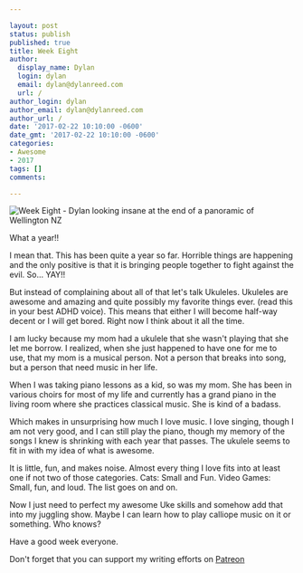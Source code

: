 ```yaml
---

layout: post
status: publish
published: true
title: Week Eight
author:
  display_name: Dylan
  login: dylan
  email: dylan@dylanreed.com
  url: /
author_login: dylan
author_email: dylan@dylanreed.com
author_url: /
date: '2017-02-22 10:10:00 -0600'
date_gmt: '2017-02-22 10:10:00 -0600'
categories:
- Awesome
- 2017
tags: []
comments:

---
```

![Week Eight - Dylan looking insane at the end of a panoramic of Wellington NZ](https://raw.githubusercontent.com/dylanreed/dylanreed.com/gh-pages/Images/Weekly-Blog-Post-Eight.jpg)

What a year!!

I mean that. This has been quite a year so far. Horrible things are happening and the only positive is that it is bringing people together to fight against the evil. So... YAY!!

But instead of complaining about all of that let's talk Ukuleles. Ukuleles are awesome and amazing and quite possibly my favorite things ever. (read this in your best ADHD voice). This means that either I will become half-way decent or I will get bored. Right now I think about it all the time. 

I am lucky because my mom had a ukulele that she wasn't playing that she let me borrow. I realized, when she just happened to have one for me to use, that my mom is a musical person. Not a person that breaks into song, but a person that need music in her life. 

When I was taking piano lessons as a kid, so was my mom. She has been in various choirs for most of my life and currently has a grand piano in the living room where she practices classical music. She is kind of a badass. 

Which makes in unsurprising how much I love music. I love singing, though I am not very good, and I can still play the piano, though my memory of the songs I knew is shrinking with each year that passes. The ukulele seems to fit in with my idea of what is awesome. 

It is little, fun, and makes noise. Almost every thing I love fits into at least one if not two of those categories. Cats: Small and Fun. Video Games: Small, fun, and loud. The list goes on and on. 

Now I just need to perfect my awesome Uke skills and somehow add that into my juggling show. Maybe I can learn how to play calliope music on it or something. Who knows?

Have a good week everyone. 




Don't forget that you can support my writing efforts on [Patreon](https://www.patreon.com/dylanreed)
